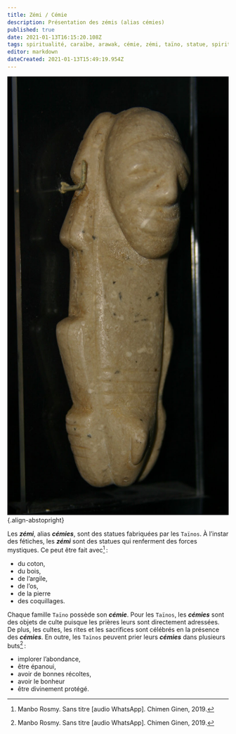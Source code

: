 ```yaml
---
title: Zémi / Cémie
description: Présentation des zémis (alias cémies)
published: true
date: 2021-01-13T16:15:20.108Z
tags: spiritualité, caraïbe, arawak, cémie, zémi, taïno, statue, spiritualité taïno, fétiche taïno, fétiche, fétiche arawak, statue arawak, fétiche caraïbe, statue caraïbe
editor: markdown
dateCreated: 2021-01-13T15:49:19.954Z
---
```


![tainos_cemi-aka-zemi_lombards-museum_cc-by.jpg](/images/statue/arawak/taino/tainos_cemi-aka-zemi_lombards-museum_cc-by.jpg){.align-abstopright}

Les ***zémi***, alias ***cémies***, sont des statues fabriquées par les `Taïnos`. À l’instar des fétiches, les ***zémi*** sont des statues qui renferment des forces mystiques. Ce peut être fait avec[^1] :
* du coton,
* du bois,
* de l’argile,
* de l’os,
* de la pierre
* des coquillages.

Chaque famille `Taïno` possède son ***cémie***. Pour les `Taïnos`,  les ***cémies*** sont des objets de culte puisque les prières leurs sont directement adressées. De plus, les cultes, les rites et les sacrifices sont célébrés en la présence des ***cémies***.
En outre, les `Taïnos` peuvent prier leurs ***cémies*** dans plusieurs buts[^1] :
* implorer l’abondance, 
* être épanoui,
* avoir de bonnes récoltes,
* avoir le bonheur
* être divinement protégé.

[^1]: Manbo Rosmy. Sans titre [audio WhatsApp]. Chimen Ginen, 2019.